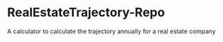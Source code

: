 # RealEstateTrajectory-Repo
 A calculator to calculate the trajectory annually for a real estate company
